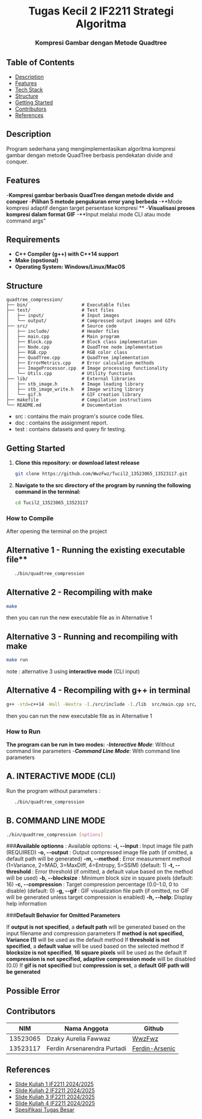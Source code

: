 <h1 align="center">Tugas Kecil 2 IF2211 Strategi Algoritma</h1>
<h3 align="center">Kompresi Gambar dengan Metode Quadtree</h3>


## Table of Contents

- [Description](#description)
- [Features](#features)
- [Tech Stack](#tech-stack)
- [Structure](#structure)
- [Getting Started](#getting-started)
- [Contributors](#contributors)
- [References](#references)

## Description
Program sederhana yang mengimplementasikan algoritma kompresi gambar dengan metode QuadTree berbasis pendekatan divide and conquer.

## Features
-**Kompresi gambar berbasis QuadTree dengan metode divide and conquer**
-**Pilihan 5 metode pengukuran error yang berbeda**
-**Mode kompresi adaptif dengan target persentase kompresi **
-**Visualisasi proses kompresi dalam format GIF**
-**Input melalui mode CLI atau mode command args"

## Requirements
- **C++ Compiler (g++) with C++14 support**
- **Make (opstional)**
- **Operating System: Windows/Linux/MacOS**

## Structure
```
quadtree_compression/
├── bin/                    # Executable files
├── test/                   # Test files
│   ├── input/              # Input images
│   └── output/             # Compressed output images and GIFs
├── src/                    # Source code
│   ├── include/            # Header files
│   ├── main.cpp            # Main program
│   ├── Block.cpp           # Block class implementation
│   ├── Node.cpp            # QuadTree node implementation
│   ├── RGB.cpp             # RGB color class
│   ├── QuadTree.cpp        # QuadTree implementation
│   ├── ErrorMetrics.cpp    # Error calculation methods
│   ├── ImageProcessor.cpp  # Image processing functionality
│   └── Utils.cpp           # Utility functions
├── lib/                    # External libraries
│   ├── stb_image.h         # Image loading library
│   ├── stb_image_write.h   # Image writing library
│   └── gif.h               # GIF creation library
├── makefile                # Compilation instructions
└── README.md               # Documentation
```
- src : contains the main program's source code files.
- doc : contains the assignment report.
- test : contains datasets and query fir testing.

## Getting Started
1. **Clone this repository: or download latest release** 
   ```bash
   git clone https://github.com/WwzFwz/Tucil2_13523065_13523117.git
   ```
2. **Navigate to the src directory of the program by running the following command in the terminal:**
   ```bash
   cd Tucil2_13523065_13523117
   ```

### How to Compile
After opening the terminal on the project 
## Alternative 1 - Running the existing executable file**
   ```bash
      ./bin/quadtree_compression
   ```
## Alternative 2 - Recompiling with make 
   ```bash
   make
   ```
   then you can run the new executable file as in Alternative 1

## Alternative 3 - Running and recompiling with make
   ```bash
   make run
   ```
   note : alternative 3 using **interactive mode** (CLI input)
   
## Alternative 4 - Recompiling with g++ in terminal 
   ```bash
   g++ -std=c++14 -Wall -Wextra -I./src/include -I./lib  src/main.cpp src/Block.cpp src/Node.cpp src/RGB.cpp   src/QuadTree.cpp src/ErrorMetrics.cpp src/ImageProcessor.cpp src/Utils.cpp  -o quadtree_compression
   ```
   then you can run the new executable file as in Alternative 1
   
### How to Run
**The program can be run in two modes:**
-***Interactive Mode***: Without command line parameters
-***Command Line Mode***: With command line parameters
## A. INTERACTIVE MODE (CLI)
   Run the program without parameters :
   ```bash
      ./bin/quadtree_compression
   ```
## B. COMMAND LINE MODE 
   ```bash
   ./bin/quadtree_compression [options]
   ```
###**Available optionns** :
Available options:
**-i, --input <file>**: Input image file path (REQUIRED)
**-o, --output <file>**: Output compressed image file path (if omitted, a default path will be generated)
**-m, --method <number>**: Error measurement method (1=Variance, 2=MAD, 3=MaxDiff, 4=Entropy, 5=SSIM) (default: 1)
**-t, --threshold <number>**: Error threshold (if omitted, a default value based on the method will be used)
**-b, --blocksize <number>**: Minimum block size in square pixels (default: 16)
**-c, --compression <percent>**: Target compression percentage (0.0-1.0, 0 to disable) (default: 0)
**-g, --gif <file>**: GIF visualization file path (if omitted, no GIF will be generated unless target compression is enabled)
**-h, --help**: Display help information

###**Default Behavior for Omitted Parameters**

If **output is not specified**, a **default path** will be generated based on the input filename and compression parameters
If **method is not specified, Variance (1)** will be used as the default method
If **threshold is not specified**, a **default value** will be used based on the selected method
If **blocksize is not specified**, **16 square pixels** will be used as the default
If **compression is not specified, adaptive compression mode** will be disabled (0.0)
If **gif is not specified** but **compression is set**, a **default GIF path will be generated**
## Possible Error

## Contributors

| **NIM**  | **Nama Anggota**               | **Github** |
| -------- | ------------------------------ | ---------- |
| 13523065 | Dzaky Aurelia Fawwaz           | [WwzFwz](https://github.com/WwzFwz) |
| 13523117 | Ferdin Arsenarendra Purtadi    | [Ferdin-Arsenic](https://github.com/Ferdin-Arsenic) |

## References
- [Slide Kuliah 1 IF2211 2024/2025](https://informatika.stei.itb.ac.id/~rinaldi.munir/Stmik/2024-2025/07-Algoritma-Divide-and-Conquer-(2025)-Bagian1.pdf)
- [Slide Kuliah 2 IF2211 2024/2025](https://informatika.stei.itb.ac.id/~rinaldi.munir/Stmik/2024-2025/08-Algoritma-Divide-and-Conquer-(2025)-Bagian2.pdf)
- [Slide Kuliah 3 IF2211 2024/2025](https://informatika.stei.itb.ac.id/~rinaldi.munir/Stmik/2024-2025/09-Algoritma-Divide-and-Conquer-(2025)-Bagian3.pdf)
- [Slide Kuliah 4 IF2211 2024/2025](https://informatika.stei.itb.ac.id/~rinaldi.munir/Stmik/2024-2025/10-Algoritma-Divide-and-Conquer-(2025)-Bagian4.pdf)
- [Spesifikasi Tugas Besar](https://informatika.stei.itb.ac.id/~rinaldi.munir/Stmik/2024-2025/Tucil2-Stima-2025.pdf)
